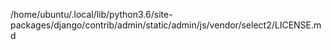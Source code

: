 /home/ubuntu/.local/lib/python3.6/site-packages/django/contrib/admin/static/admin/js/vendor/select2/LICENSE.md